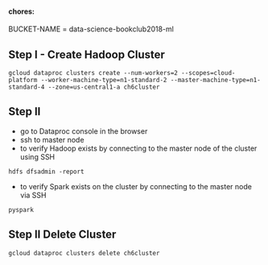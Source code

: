 #### chores: 
BUCKET-NAME = data-science-bookclub2018-ml


## Step I -  Create Hadoop Cluster

```
gcloud dataproc clusters create --num-workers=2 --scopes=cloud-platform --worker-machine-type=n1-standard-2 --master-machine-type=n1-standard-4 --zone=us-central1-a ch6cluster
```
## Step II

- go to Dataproc console in the browser
- ssh to master node
- to verify Hadoop exists by connecting to the master node of the cluster using SSH
```
hdfs dfsadmin -report
```
- to verify Spark exists on the cluster by connecting to the master node via SSH
```
pyspark
```

## Step II Delete Cluster

```
gcloud dataproc clusters delete ch6cluster
```
